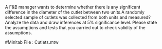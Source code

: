 A F&B manager wants to determine whether there is any significant difference in the diameter of the cutlet between two units.A randomly selected sample of cutlets was 
collected from both units and measured? Analyze the data and draw inferences at 5% significance level. Please state the assumptions and tests that you carried out to 
check validity of the assumptions.

#Minitab File : Cutlets.mtw
